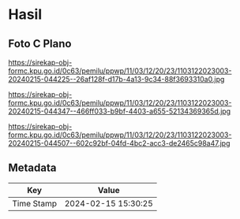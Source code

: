 # Hasil

## Foto C Plano

https://sirekap-obj-formc.kpu.go.id/0c63/pemilu/ppwp/11/03/12/20/23/1103122023003-20240215-044225--26af128f-d17b-4a13-9c34-88f3693310a0.jpg

https://sirekap-obj-formc.kpu.go.id/0c63/pemilu/ppwp/11/03/12/20/23/1103122023003-20240215-044347--466ff033-b9bf-4403-a655-52134369365d.jpg

https://sirekap-obj-formc.kpu.go.id/0c63/pemilu/ppwp/11/03/12/20/23/1103122023003-20240215-044507--602c92bf-04fd-4bc2-acc3-de2465c98a47.jpg


## Metadata

| Key        | Value               |
| ---------- | ------------------- |
| Time Stamp | 2024-02-15 15:30:25 |



